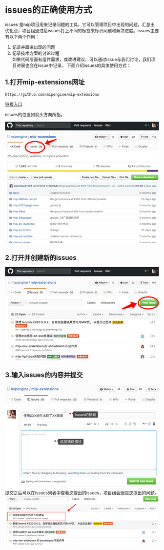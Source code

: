 # issues的正确使用方式
issues 是mip项目用来记录问题的工具，它可以管理项目中出现的问题，汇总出优化点，项目组通过给issues打上不同的标签来标识问题和解决进度。issues主要有以下两个作用：
1. 记录并跟进出现的问题  
2. 记录技术方案的讨论过程  
如果代码层面有组件需求，或改进建议，可以通过issue与我们讨论，我们项目进展也会在issue中记录。
下面介绍issues的具体使用方式：

## 1.打开mip-extensions网址 
```
https://github.com/mipengine/mip-extensions
```   
[链接入口](https://github.com/mipengine/mip-extensions)  

issues的位置如箭头方向所指。   

![mip-extensions](./img/16_1.jpg) 

## 2.打开并创建新的issues

![new issues](./img/16_2.jpg)   

## 3.输入issues的内容并提交

![content](./img/16_3.jpg)   
 提交之后可以在issues列表中查看您提出的issues，项目组会跟进您提出的问题。    
 ![list](./img/16_4.jpg)    
